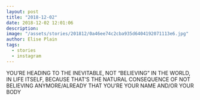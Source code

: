 ```yaml
---
layout: post
title: "2018-12-02"
date: 2018-12-02 12:01:06
description: 
image: "/assets/stories/201812/0a46ee74c2cba935d6404192071113e6.jpg"
author: Elise Plain
tags: 
  - stories
  - instagram
---
```


YOU’RE HEADING TO THE INEVITABLE, NOT “BELIEVING” IN THE WORLD, IN LIFE ITSELF, BECAUSE THAT’S THE NATURAL CONSEQUENCE OF NOT BELIEVING ANYMORE/ALREADY THAT YOU’RE YOUR NAME AND/OR YOUR BODY
<p></p>
